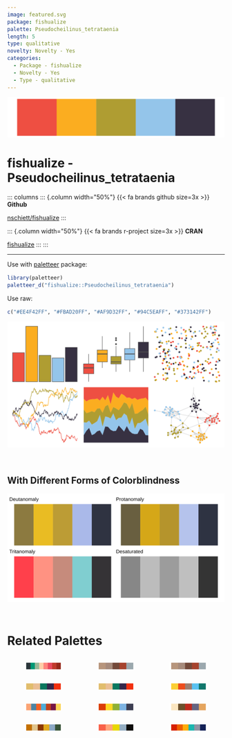 ```yaml
---
image: featured.svg
package: fishualize
palette: Pseudocheilinus_tetrataenia
length: 5
type: qualitative
novelty: Novelty - Yes
categories:
  - Package - fishualize
  - Novelty - Yes
  - Type - qualitative
---
```


![](featured.svg)

# fishualize - Pseudocheilinus_tetrataenia 

::: columns
::: {.column width="50%"}
{{< fa brands github size=3x >}}
**Github**

[nschiett/fishualize](https://github.com/nschiett/fishualize)
:::

::: {.column width="50%"}
{{< fa brands r-project size=3x >}}
**CRAN**

[fishualize](https://CRAN.R-project.org/package=fishualize)
:::
:::

<hr> 

Use with [paletteer](https://emilhvitfeldt.github.io/paletteer/) package:

```r
library(paletteer)
paletteer_d("fishualize::Pseudocheilinus_tetrataenia")
```

Use raw:

```r
c("#EE4F42FF", "#FBAD20FF", "#AF9D32FF", "#94C5EAFF", "#373142FF")
``` 

![](examples.png) 

  <br>
  
  ## With Different Forms of Colorblindness
  
  ![](colorblind.svg) 

<br>

# Related Palettes

<div class="list" style="display: grid; grid-template-columns: auto auto auto;"> <figure class="figure">
<a href="../../awtools/a_palette/"> <img src="../../awtools/a_palette/featured.svg" style="width: 100%;" class="figure-img"></a>
</figure> <figure class="figure">
<a href="../../ButterflyColors/hamadryas_feronia/"> <img src="../../ButterflyColors/hamadryas_feronia/featured.svg" style="width: 100%;" class="figure-img"></a>
</figure> <figure class="figure">
<a href="../../ButterflyColors/hamadryas_feronia/"> <img src="../../ButterflyColors/hamadryas_feronia/featured.svg" style="width: 100%;" class="figure-img"></a>
</figure> <figure class="figure">
<a href="../../wesanderson/Rushmore/"> <img src="../../wesanderson/Rushmore/featured.svg" style="width: 100%;" class="figure-img"></a>
</figure> <figure class="figure">
<a href="../../wesanderson/Rushmore1/"> <img src="../../wesanderson/Rushmore1/featured.svg" style="width: 100%;" class="figure-img"></a>
</figure> <figure class="figure">
<a href="../../yarrr/nemo/"> <img src="../../yarrr/nemo/featured.svg" style="width: 100%;" class="figure-img"></a>
</figure> <figure class="figure">
<a href="../../tvthemes/CrazyLaceAgate/"> <img src="../../tvthemes/CrazyLaceAgate/featured.svg" style="width: 100%;" class="figure-img"></a>
</figure> <figure class="figure">
<a href="../../fishualize/Koumansetta_rainfordi/"> <img src="../../fishualize/Koumansetta_rainfordi/featured.svg" style="width: 100%;" class="figure-img"></a>
</figure> <figure class="figure">
<a href="../../rtist/raphael/"> <img src="../../rtist/raphael/featured.svg" style="width: 100%;" class="figure-img"></a>
</figure> <figure class="figure">
<a href="../../ochRe/olsen_qual/"> <img src="../../ochRe/olsen_qual/featured.svg" style="width: 100%;" class="figure-img"></a>
</figure> <figure class="figure">
<a href="../../MoMAColors/vonHeyl/"> <img src="../../MoMAColors/vonHeyl/featured.svg" style="width: 100%;" class="figure-img"></a>
</figure> <figure class="figure">
<a href="../../LaCroixColoR/Apricot/"> <img src="../../LaCroixColoR/Apricot/featured.svg" style="width: 100%;" class="figure-img"></a>
</figure> 
</div>
